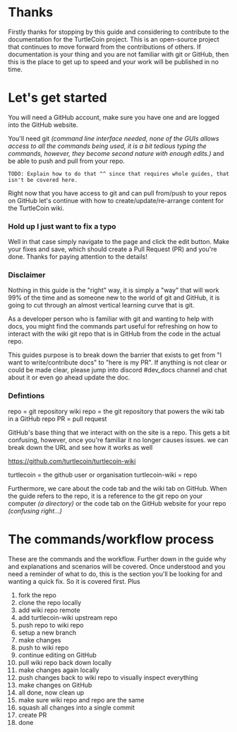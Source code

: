 # Thanks

Firstly thanks for stopping by this guide and considering to contribute to the documentation for the TurtleCoin project. This is an open-source project that continues to move forward from the contributions of others. If documentation is your thing and you are not familiar with git or GitHub, then this is the place to get up to speed and your work will be published in no time.

# Let's get started

You will need a GitHub account, make sure you have one and are logged into the GitHub website.

You'll need git _(command line interface needed, none of the GUIs allows access to all the commands being used, it is a bit tedious typing the commands, however, they become second nature with enough edits.)_ and be able to push and pull from your repo.

    TODO: Explain how to do that ^^ since that requires whole guides, that isn't be covered here.

Right now that you have access to git and can pull from/push to your repos on GitHub let's continue with how to create/update/re-arrange content for the TurtleCoin wiki.

### Hold up I just want to fix a typo

Well in that case simply navigate to the page and click the edit button. Make your fixes and save, which should create a Pull Request (PR) and you're done. Thanks for paying attention to the details!

### Disclaimer

Nothing in this guide is the "right" way, it is simply a "way" that will work 99% of the time and as someone new to the world of git and GitHub, it is going to cut through an almost vertical learning curve that is git.

As a developer person who is familiar with git and wanting to help with docs, you might find the commands part useful for refreshing on how to interact with the wiki git repo that is in GitHub from the code in the actual repo.

This guides purpose is to break down the barrier that exists to get from "I want to write/contribute docs" to "here is my PR". If anything is not clear or could be made clear, please jump into discord #dev_docs channel and chat about it or even go ahead update the doc.

### Defintions

repo = git repository
wiki repo = the git repository that powers the wiki tab in a GitHub repo
PR = pull request

GitHub's base thing that we interact with on the site is a repo. This gets a bit confusing, however, once you're familiar it no longer causes issues. we can break down the URL and see how it works as well

https://github.com/turtlecoin/turtlecoin-wiki

turtlecoin = the github user or organisation
turtlecoin-wiki = repo

Furthermore, we care about the code tab and the wiki tab on GitHub. When the guide refers to the repo, it is a reference to the git repo on your computer _(a directory)_ or the code tab on the GitHub website for your repo _(confusing right...)_

# The commands/workflow process

These are the commands and the workflow. Further down in the guide why and explanations and scenarios will be covered. Once understood and you need a reminder of what to do, this is the section you'll be looking for and wanting a quick fix. So it is covered first. Plus 

1. fork the repo
2. clone the repo locally
3. add wiki repo remote
4. add turtlecoin-wiki upstream repo
5. push repo to wiki repo
6. setup a new branch
7. make changes
8. push to wiki repo
9. continue editing on GitHub
10. pull wiki repo back down locally
11. make changes again locally
12. push changes back to wiki repo to visually inspect everything
13. make changes on GitHub
14. all done, now clean up
15. make sure wiki repo and repo are the same
16. squash all changes into a single commit
17. create PR
18. done
